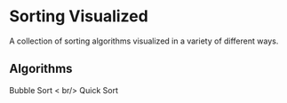 # Sorting Visualized

A collection of sorting algorithms visualized in a variety of different ways.

## Algorithms

Bubble Sort < br/>
Quick Sort


